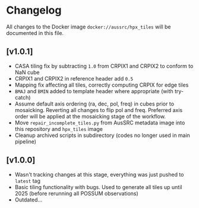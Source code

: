 # Changelog

All changes to the Docker image `docker://aussrc/hpx_tiles` will be documented in this file.

## [v1.0.1]

- CASA tiling fix by subtracting `1.0` from CRPIX1 and CRPIX2 to conform to NaN cube
- CRPIX1 and CRPIX2 in reference header add `0.5`
- Mapping fix affecting all tiles, correctly computing CRPIX for edge tiles
- `BMAJ` and `BMIN` added to template header where appropriate (with try-catch)
- Assume default axis ordering (ra, dec, pol, freq) in cubes prior to mosaicking. Reverting all changes to flip pol and freq. Preferred axis order will be applied at the mosaicking stage of the workflow.
- Move `repair_incomplete_tiles.py` from AusSRC metadata image into this repository and `hpx_tiles` image
- Cleanup archived scripts in subdirectory (codes no longer used in main pipeline)

## [v1.0.0]

- Wasn't tracking changes at this stage, everything was just pushed to `latest` tag
- Basic tiling functionality with bugs. Used to generate all tiles up until 2025 (before rerunning all POSSUM observations)
- Outdated...